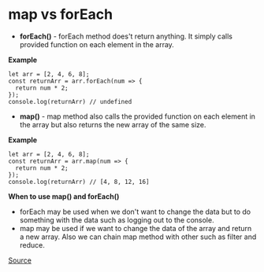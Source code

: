 # map vs forEach

- **forEach()** - forEach method does't return anything. It simply calls provided function on each element in the array.

**Example**

    let arr = [2, 4, 6, 8];
    const returnArr = arr.forEach(num => {
      return num * 2;
    });
    console.log(returnArr) // undefined

- **map()** - map method also calls the provided function on each element in the array but also returns the new array of the same size.

**Example**

    let arr = [2, 4, 6, 8];
    const returnArr = arr.map(num => {
      return num * 2;
    });
    console.log(returnArr) // [4, 8, 12, 16]

**When to use map() and forEach()**

- forEach may be used when we don't want to change the data but to do something with the data such as logging out to the console.
- map may be used if we want to change the data of the array and return a new array. Also we can chain map method with other such as filter and reduce.

[Source](https://codeburst.io/javascript-map-vs-foreach-f38111822c0f)